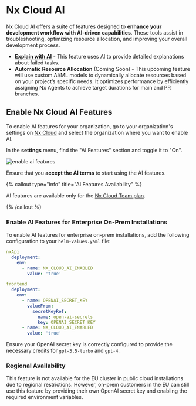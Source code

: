 # Nx Cloud AI

Nx Cloud AI offers a suite of features designed to **enhance your development workflow with AI-driven capabilities**. These tools assist in troubleshooting, optimizing resource allocation, and improving your overall development process.

- **[Explain with AI](/ci/features/explain-with-ai)** - This feature uses AI to provide detailed explanations about failed tasks.
- **Automatic Resource Allocation** (Coming Soon) - This upcoming feature will use custom AI/ML models to dynamically allocate resources based on your project’s specific needs. It optimizes performance by efficiently assigning Nx Agents to achieve target durations for main and PR branches.

## Enable Nx Cloud AI Features

To enable AI features for your organization, go to your organization's settings on [Nx Cloud](https://cloud.nx.app/orgs?utm_source=nx.dev&utm_campaign=ai) and select the organization where you want to enable AI.

In the **settings** menu, find the "AI Features" section and toggle it to "On".

![enable ai features](/nx-cloud/features/ai-features.png)

Ensure that you **accept the AI terms** to start using the AI features.

{% callout type="info" title="AI Features Availability" %}

AI features are available only for the [Nx Cloud Team plan](/pricing).

{% /callout %}

### Enable AI Features for Enterprise On-Prem Installations

To enable AI features for enterprise on-prem installations, add the following configuration to your `helm-values.yaml` file:

```yaml
nxApi
  deployment:
    env:
      - name: NX_CLOUD_AI_ENABLED
        value: 'true'

frontend
  deployment:
    env:
      - name: OPENAI_SECRET_KEY
        valueFrom:
          secretKeyRef:
            name: open-ai-secrets
            key: OPENAI_SECRET_KEY
      - name: NX_CLOUD_AI_ENABLED
        value: 'true'
```

Ensure your OpenAI secret key is correctly configured to provide the necessary credits for `gpt-3.5-turbo` and `gpt-4`.

### Regional Availability

This feature is not available for the EU cluster in public cloud installations due to regional restrictions. However, on-prem customers in the EU can still use this feature by providing their own OpenAI secret key and enabling the required environment variables.
